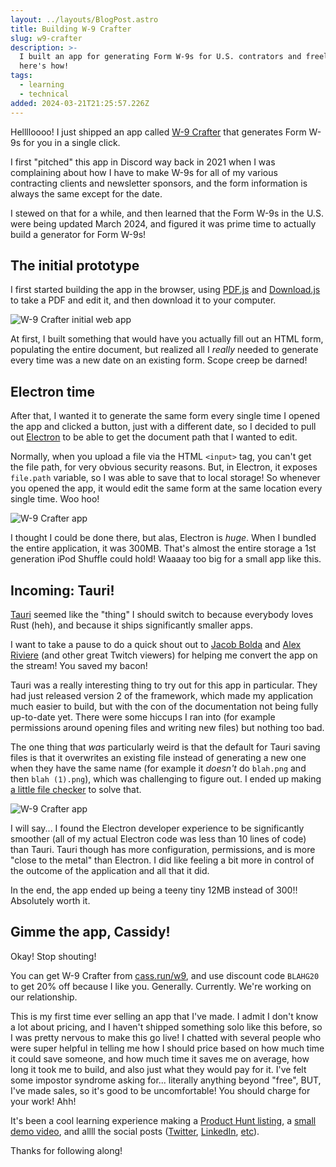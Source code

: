 ```yaml
---
layout: ../layouts/BlogPost.astro
title: Building W-9 Crafter
slug: w9-crafter
description: >-
  I built an app for generating Form W-9s for U.S. contrators and freelancers,
  here's how!
tags:
  - learning
  - technical
added: 2024-03-21T21:25:57.226Z
---
```


Helllloooo! I just shipped an app called [W-9 Crafter](https://cass.run/w9) that generates Form W-9s for you in a single click.

I first "pitched" this app in Discord way back in 2021 when I was complaining about how I have to make W-9s for all of my various contracting clients and newsletter sponsors, and the form information is always the same except for the date.

I stewed on that for a while, and then learned that the Form W-9s in the U.S. were being updated March 2024, and figured it was prime time to actually build a generator for Form W-9s!

## The initial prototype

I first started building the app in the browser, using [PDF.js](https://mozilla.github.io/pdf.js/) and [Download.js](https://github.com/rndme/download) to take a PDF and edit it, and then download it to your computer.

![W-9 Crafter initial web app](/assets/w9screenshot1.png)

At first, I built something that would have you actually fill out an HTML form, populating the entire document, but realized all I _really_ needed to generate every time was a new date on an existing form. Scope creep be darned!

## Electron time

After that, I wanted it to generate the same form every single time I opened the app and clicked a button, just with a different date, so I decided to pull out [Electron](https://www.electronjs.org/) to be able to get the document path that I wanted to edit.

Normally, when you upload a file via the HTML `<input>` tag, you can't get the file path, for very obvious security reasons. But, in Electron, it exposes `file.path` variable, so I was able to save that to local storage! So whenever you opened the app, it would edit the same form at the same location every single time. Woo hoo!

![W-9 Crafter app](/assets/screenshot-windows-2.png)

I thought I could be done there, but alas, Electron is _huge_. When I bundled the entire application, it was 300MB. That's almost the entire storage a 1st generation iPod Shuffle could hold! Waaaay too big for a small app like this.

## Incoming: Tauri!

[Tauri](https://tauri.app/) seemed like the "thing" I should switch to because everybody loves Rust (heh), and because it ships significantly smaller apps.

I want to take a pause to do a quick shout out to [Jacob Bolda](https://www.jacobbolda.com/) and [Alex Riviere](https://alex.party/) (and other great Twitch viewers) for helping me convert the app on the stream! You saved my bacon!

Tauri was a really interesting thing to try out for this app in particular. They had just released version 2 of the framework, which made my application much easier to build, but with the con of the documentation not being fully up-to-date yet. There were some hiccups I ran into (for example permissions around opening files and writing new files) but nothing too bad.

The one thing that _was_ particularly weird is that the default for Tauri saving files is that it overwrites an existing file instead of generating a new one when they have the same name (for example it _doesn't_ do `blah.png` and then `blah (1).png`), which was challenging to figure out. I ended up making [a little file checker](https://gist.github.com/cassidoo/c780a0045acb6b2c5b0b51b99ebda8b0) to solve that.

![W-9 Crafter app](/assets/screenshot-windows-1.png)

I will say... I found the Electron developer experience to be significantly smoother (all of my actual Electron code was less than 10 lines of code) than Tauri. Tauri though has more configuration, permissions, and is more "close to the metal" than Electron. I did like feeling a bit more in control of the outcome of the application and all that it did.

In the end, the app ended up being a teeny tiny 12MB instead of 300!! Absolutely worth it.

## Gimme the app, Cassidy!

Okay! Stop shouting!

You can get W-9 Crafter from [cass.run/w9](https://cass.run/w9), and use discount code `BLAHG20` to get 20% off because I like you. Generally. Currently. We're working on our relationship.

This is my first time ever selling an app that I've made. I admit I don't know a lot about pricing, and I haven't shipped something solo like this before, so I was pretty nervous to make this go live! I chatted with several people who were super helpful in telling me how I should price based on how much time it could save someone, and how much time it saves me on average, how long it took me to build, and also just what they would pay for it. I've felt some impostor syndrome asking for... literally anything beyond "free", BUT, I've made sales, so it's good to be uncomfortable! You should charge for your work! Ahh!

It's been a cool learning experience making a [Product Hunt listing](https://www.producthunt.com/posts/w-9-crafter), a [small demo video](https://youtu.be/er1KSIZCHdA), and allll the social posts ([Twitter](https://twitter.com/cassidoo/status/1770900985382138291), [LinkedIn](https://www.linkedin.com/feed/update/urn:li:activity:7176671512903528448/), [etc](https://youtu.be/dQw4w9WgXcQ)).

Thanks for following along!
